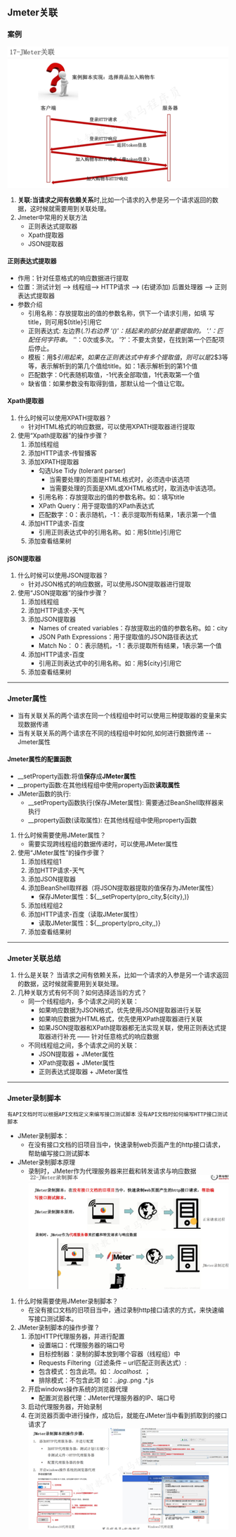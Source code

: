 ## Jmeter关联
### 案例
![img_13.png](img_13.png)<br>
1. **关联:**当请求之间有**依赖关系**时,比如一个请求的入参是另一个请求返回的数据，这时候就需要用到关联处理。
2. Jmeter中常用的关联方法
   - 正则表达式提取器
   - Xpath提取器
   - JSON提取器
#### 正则表达式提取器
* 作用：针对任意格式的响应数据进行提取
* 位置：测试计划 --> 线程组--> HTTP请求 --> (右键添加) 后置处理器 --> 正则表达式提取器
* 参数介绍
  - 引用名称：存放提取出的值的参数名称，供下一个请求引用，如填
  写title，则可用${title}引用它
  - 正则表达式: 左边界(.*?)右边界
  '()'：括起来的部分就是要提取的。
  '.'：匹配任何字符串。
  '*'：0次或多次。
  '?'：不要太贪婪，在找到第一个匹配项后停止。
  - 模板：用$$引用起来，如果在正则表达式中有多个提取值，则可以是$2$$3$等等，表示解析到的第几个值给title。如：$1$表示解析到的第1个值
  - 匹配数字：0代表随机取值，-1代表全部取值，1代表取第一个值
  - 缺省值：如果参数没有取得到值，那默认给一个值让它取。
#### Xpath提取器
1. 什么时候可以使用XPATH提取器？
   * 针对HTML格式的响应数据，可以使用XPATH提取器进行提取
2. 使用“Xpath提取器”的操作步骤？
   1. 添加线程组
   2. 添加HTTP请求-传智播客
   3. 添加XPATH提取器
      * 勾选Use Tidy (tolerant parser)
        * 当需要处理的页面是HTML格式时，必须选中该选项
        * 当需要处理的页面是XML或XHTML格式时，取消选中该选项。
      * 引用名称：存放提取出的值的参数名称。如：填写title
      * XPath Query：用于提取值的XPath表达式
      * 匹配数字：0：表示随机，-1：表示提取所有结果，1表示第一个值
   4. 添加HTTP请求-百度
      * 引用正则表达式中的引用名称。如：用${title}引用它
   5. 添加查看结果树
#### jSON提取器
1. 什么时候可以使用JSON提取器？
   * 针对JSON格式的响应数据，可以使用JSON提取器进行提取
2. 使用“JSON提取器”的操作步骤？
   1. 添加线程组
   2. 添加HTTP请求-天气
   3. 添加JSON提取器
      * Names of created variables：存放提取出的值的参数名称。如：city
      * JSON Path Expressions：用于提取值的JSON路径表达式
      * Match No： 0：表示随机，-1：表示提取所有结果，1表示第一个值
   4. 添加HTTP请求-百度
      * 引用正则表达式中的引用名称。如：用${city}引用它
   5. 添加查看结果树
***
### Jmeter属性
* 当有关联关系的两个请求在同一个线程组中时可以使用三种提取器的变量来实现数据传递
* 当有关联关系的两个请求在不同的线程组中时如何,如何进行数据传递  -- Jmeter属性
#### Jmeter属性的配置函数
* __setProperty函数:将值**保存**成**JMeter属性**
* __property函数:在其他线程组中使用property函数**读取属性**
* JMeter函数的执行:
  * __setProperty函数执行(保存JMeter属性): 需要通过BeanShell取样器来执行
  * __property函数(读取属性): 在其他线程组中使用property函数
1. 什么时候需要使用JMeter属性？
   * 需要实现跨线程组的数据传递时，可以使用JMeter属性
2. 使用“JMeter属性”的操作步骤？
   1. 添加线程组1
   2. 添加HTTP请求-天气
   3. 添加JSON提取器
   4. 添加BeanShell取样器（将JSON提取器提取的值保存为JMeter属性）
      * 保存JMeter属性：${__setProperty(pro_city,${city},)}
   5. 添加线程组2
   6. 添加HTTP请求-百度（读取JMeter属性）
      * 读取JMeter属性：${__property(pro_city,,)}
   7. 添加查看结果树
***
### Jmeter关联总结
1. 什么是关联？
当请求之间有依赖关系，比如一个请求的入参是另一个请求返回的数据，这时候就需要用到关联处理。 
2. 几种关联方式有何不同？如何选择适当的方式？
   * 同一个线程组内，多个请求之间的关联：
     - 如果响应数据为JSON格式，优先使用JSON提取器进行关联
     - 如果响应数据为HTML格式，优先使用XPath提取器进行关联
     - 如果JSON提取器和XPath提取器都无法实现关联，使用正则表达式提取器进行补充 —— 针对任意格式的响应数据
   * 不同线程组之间，多个请求之间的关联：
     - JSON提取器 + JMeter属性
     - XPath提取器 + JMeter属性
     - 正则表达式提取器 + JMeter属性
***
### Jmeter录制脚本
`有API文档时可以根据API文档定义来编写接口测试脚本`
`没有API文档时如何编写HTTP接口测试脚本`
* JMeter录制脚本：
  * 在没有接口文档的旧项目当中，快速录制web页面产生的http接口请求，帮助编写接口测试脚本
* JMeter录制脚本原理
  * 录制时，JMeter作为代理服务器来拦截和转发请求与响应数据<br>
![img_15.png](img_15.png)<br>
1. 什么时候需要使用JMeter录制脚本？
   *  在没有接口文档的旧项目当中，通过录制http接口请求的方式，来快速编写接口测试脚本。 
2. JMeter录制脚本的操作步骤？
   1. 添加HTTP代理服务器，并进行配置
      *  设置端口：代理服务器的端口号
      *  目标控制器：录制的脚本放到哪个容器（线程组）中
      *  Requests Filtering（过滤条件 – url匹配正则表达式）:
      *  包含模式：包含此项。如：.*localhost.* ；
      *  排除模式：不包含此项 如：.*.jpg.*.png .*.js
   2. 开启windows操作系统的浏览器代理
      * 配置浏览器代理：JMeter代理服务器的IP、端口号
   3. 启动代理服务器，开始录制
   4. 在浏览器页面中进行操作，成功后，就能在JMeter当中看到抓取到的接口请求了
<br>![img_14.png](img_14.png)<br>